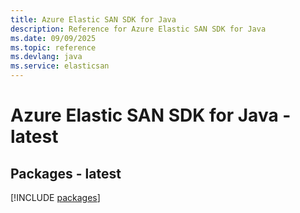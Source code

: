 ```yaml
---
title: Azure Elastic SAN SDK for Java
description: Reference for Azure Elastic SAN SDK for Java
ms.date: 09/09/2025
ms.topic: reference
ms.devlang: java
ms.service: elasticsan
---
```

# Azure Elastic SAN SDK for Java - latest
## Packages - latest
[!INCLUDE [packages](elastic-san-index.md)]